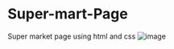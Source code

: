 # Super-mart-Page
Super market page using html and css
![image](https://user-images.githubusercontent.com/42215380/216632636-867a94f4-a13d-486a-a39b-beda50977464.png)
